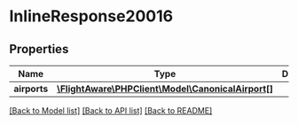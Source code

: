 # InlineResponse20016

## Properties
Name | Type | Description | Notes
------------ | ------------- | ------------- | -------------
**airports** | [**\FlightAware\PHPClient\Model\CanonicalAirport[]**](CanonicalAirport.md) |  | 

[[Back to Model list]](../../README.md#documentation-for-models) [[Back to API list]](../../README.md#documentation-for-api-endpoints) [[Back to README]](../../README.md)

